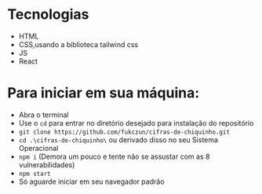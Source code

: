 # Tecnologias

* HTML
* CSS,usando a biblioteca tailwind css
* JS
* React

# Para iniciar em sua máquina:

* Abra o terminal
* Use o ```cd``` para entrar no diretório desejado para instalação do repositório
* ```git clone https://github.com/fukczun/cifras-de-chiquinho.git```
* ```cd .\cifras-de-chiquinho\``` ou derivado disso no seu Sistema Operacional
* ```npm i``` (Demora um pouco e tente não se assustar com as 8 vulnerabilidades)
* ```npm start```
* Só aguarde iniciar em seu navegador padrão
